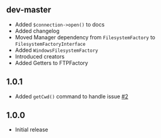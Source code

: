 dev-master
----------

 * Added `$connection->open()` to docs
 * Added changelog
 * Moved Manager dependency from `FilesystemFactory` to `FilesystemFactoryInterface`
 * Added `WindowsFilesystemFactory`
 * Introduced creators
 * Added Getters to FTPFactory

1.0.1
-----

 * Added `getCwd()` command to handle issue [#2](https://github.com/touki653/php-ftp-wrapper/issues/2)

1.0.0
-----

 * Initial release